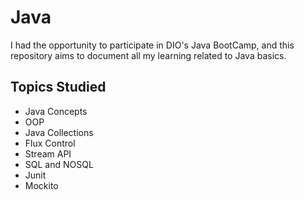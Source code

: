 # Java

I had the opportunity to participate in DIO's Java BootCamp, and this repository aims to document all my  learning related to Java basics.
 
## Topics Studied

* Java Concepts
* OOP
* Java Collections
* Flux Control
* Stream API
* SQL and NOSQL
* Junit
* Mockito
 
